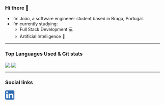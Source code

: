 ### Hi there 👋

- I’m João, a software engineeer student based in Braga, Portugal.
- I’m currently studying:
  - Full Stack Development 💻
  - Artificial Intelligence 🤖 

---

### Top Languages Used & Git stats
<a href="https://github.com/anuraghazra/github-readme-stats">
  <img align="center" src="https://github-readme-stats.vercel.app/api/top-langs/?username=JoaoNunoAbreu&layout=compact&theme=onedark&langs_count=8" />
</a>
<a href="https://github.com/anuraghazra/convoychat">
  <img align="center" src="https://github-readme-stats.vercel.app/api?username=JoaoNunoAbreu&layout=compact&theme=onedark" />
</a>

---

### Social links
<a target="_blank" href="https://www.linkedin.com/in/jo%C3%A3o-nuno-abreu-58396a1b0/">
  <img align="left" alt="LinkedIN" width="30px" src="https://github.com/Zayts3v/Zayts3v/blob/main/LinkedIN.svg" />
</a>
